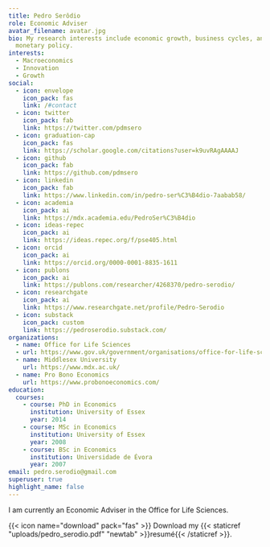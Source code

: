 ```yaml
---
title: Pedro Serôdio
role: Economic Adviser
avatar_filename: avatar.jpg
bio: My research interests include economic growth, business cycles, and
  monetary policy.
interests:
  - Macroeconomics
  - Innovation
  - Growth
social:
  - icon: envelope
    icon_pack: fas
    link: /#contact
  - icon: twitter
    icon_pack: fab
    link: https://twitter.com/pdmsero
  - icon: graduation-cap
    icon_pack: fas
    link: https://scholar.google.com/citations?user=k9uvRAgAAAAJ
  - icon: github
    icon_pack: fab
    link: https://github.com/pdmsero
  - icon: linkedin
    icon_pack: fab
    link: https://www.linkedin.com/in/pedro-ser%C3%B4dio-7aabab58/
  - icon: academia    
    icon_pack: ai
    link: https://mdx.academia.edu/PedroSer%C3%B4dio
  - icon: ideas-repec    
    icon_pack: ai
    link: https://ideas.repec.org/f/pse405.html    
  - icon: orcid    
    icon_pack: ai
    link: https://orcid.org/0000-0001-8835-1611    
  - icon: publons    
    icon_pack: ai
    link: https://publons.com/researcher/4268370/pedro-serodio/
  - icon: researchgate    
    icon_pack: ai
    link: https://www.researchgate.net/profile/Pedro-Serodio
  - icon: substack
    icon_pack: custom
    link: https://pedroserodio.substack.com/
organizations:
  - name: Office for Life Sciences
  - url: https://www.gov.uk/government/organisations/office-for-life-sciences
  - name: Middlesex University
    url: https://www.mdx.ac.uk/
  - name: Pro Bono Economics
    url: https://www.probonoeconomics.com/
education:
  courses:
    - course: PhD in Economics
      institution: University of Essex
      year: 2014
    - course: MSc in Economics
      institution: University of Essex
      year: 2008
    - course: BSc in Economics
      institution: Universidade de Évora
      year: 2007
email: pedro.serodio@gmail.com
superuser: true
highlight_name: false
---
```

I am currently an Economic Adviser in the Office for Life Sciences.

{{< icon name="download" pack="fas" >}} Download my {{< staticref "uploads/pedro_serodio.pdf" "newtab" >}}resumé{{< /staticref >}}.
